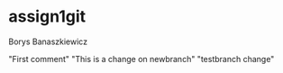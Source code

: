 # assign1git
Borys Banaszkiewicz

"First comment"
"This is a change on newbranch"
"testbranch change"
